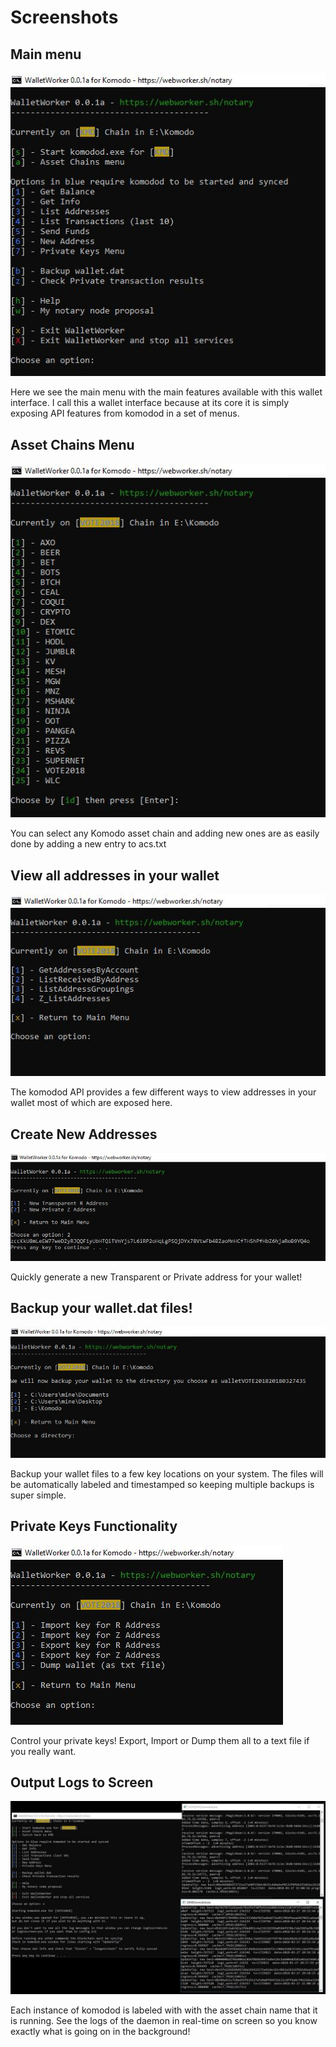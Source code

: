 # Screenshots

## Main menu

![WalletWorker Main Menu](./main.jpg)

Here we see the main menu with the main features available with this wallet interface.  I call this a wallet interface because at its core it is simply exposing API features from komodod in a set of menus.

## Asset Chains Menu

![WalletWorker Asset Chains](./assetchains.jpg)

You can select any Komodo asset chain and adding new ones are as easily done by adding a new entry to acs.txt

## View all addresses in your wallet

![WalletWorker List Addresses](./listaddresses.jpg)

The komodod API provides a few different ways to view addresses in your wallet most of which are exposed here.

## Create New Addresses

![WalletWorker Create Addresses](./createaddress.jpg)

Quickly generate a new Transparent or Private address for your wallet!

## Backup your wallet.dat files!

![WalletWorker Wallet Backup](./backup.jpg)

Backup your wallet files to a few key locations on your system. The files will be automatically labeled and timestamped so keeping multiple backups is super simple.

## Private Keys Functionality

![WalletWorker Private Keys Menu](./privkeys.jpg)

Control your private keys! Export, Import or Dump them all to a text file if you really want.

## Output Logs to Screen

![WalletWorker Daemon Output](./daemons.jpg)

Each instance of komodod is labeled with with the asset chain name that it is running. See the logs of the daemon in real-time on screen so you know exactly what is going on in the background!